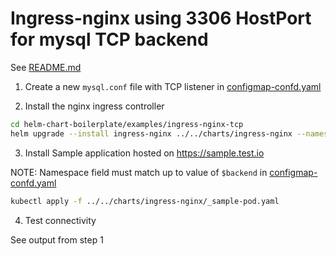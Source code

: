 # Ingress-nginx using 3306 HostPort for mysql TCP backend

See [README.md](../../charts/ingress-nginx/README.md)

1. Create a new `mysql.conf` file with TCP listener in [configmap-confd.yaml](../../charts/ingress-nginx/templates/configmap-confd.yaml)


2. Install the nginx ingress controller 


```bash
cd helm-chart-boilerplate/examples/ingress-nginx-tcp
helm upgrade --install ingress-nginx ../../charts/ingress-nginx --namespace default --values ./values-override.yaml
```


3. Install Sample application hosted on https://sample.test.io

NOTE: Namespace field must match up to value of `$backend` in [configmap-confd.yaml](../../charts/ingress-nginx/templates/configmap-confd.yaml) 

```bash
kubectl apply -f ../../charts/ingress-nginx/_sample-pod.yaml
```

4. Test connectivity 

See output from step 1